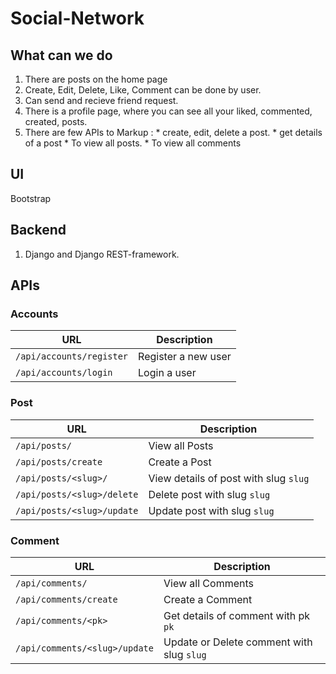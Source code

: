 # Social-Network

## What can we do
1. There are posts on the home page
2. Create, Edit, Delete, Like, Comment can be done by user.
3. Can send and recieve friend request.
4. There is a profile page, where you can see all your liked, commented, created, posts.
5. There are few APIs to 
Markup :  * create, edit, delete a post.
          * get details of a post
          * To view all posts.
          * To view all comments    

## UI
Bootstrap

## Backend
1. Django and Django REST-framework.

## APIs
### Accounts


URL  | Description
------------- | -------------
`/api/accounts/register`   |   Register a new user
`/api/accounts/login` |   Login a user

### Post

URL  | Description
------------- | -------------
`/api/posts/`   |   View all Posts
`/api/posts/create` |   Create a Post
`/api/posts/<slug>/`    |   View details of post with slug `slug`
`/api/posts/<slug>/delete`  |   Delete post with slug `slug`
`/api/posts/<slug>/update`  |   Update post with slug `slug`
 
 ### Comment

URL  | Description
------------- | -------------
`/api/comments/`   |   View all Comments
`/api/comments/create` |   Create a Comment
`/api/comments/<pk>` |   Get details of comment with pk `pk`
`/api/comments/<slug>/update`  |   Update or Delete comment with slug `slug`

